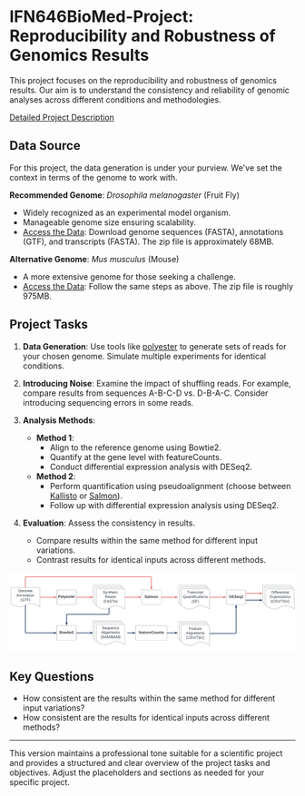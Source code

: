 # IFN646BioMed-Project: Reproducibility and Robustness of Genomics Results

This project focuses on the reproducibility and robustness of genomics results. Our aim is to understand the consistency and reliability of genomic analyses across different conditions and methodologies.

[Detailed Project Description](https://canvas.qut.edu.au/courses/14810/pages/project-3-reproducibility-and-robustness-of-genomics-results?module_item_id=1451521)

## Data Source

For this project, the data generation is under your purview. We've set the context in terms of the genome to work with.

**Recommended Genome**: *Drosophila melanogaster* (Fruit Fly)
- Widely recognized as an experimental model organism.
- Manageable genome size ensuring scalability.
- [Access the Data](https://www.ncbi.nlm.nih.gov/datasets/genome/GCF_000001635.27/): Download genome sequences (FASTA), annotations (GTF), and transcripts (FASTA). The zip file is approximately 68MB.

**Alternative Genome**: *Mus musculus* (Mouse)
- A more extensive genome for those seeking a challenge.
- [Access the Data](https://www.ncbi.nlm.nih.gov/datasets/genome/GCF_000001635.27/): Follow the same steps as above. The zip file is roughly 975MB.

## Project Tasks

1. **Data Generation**: Use tools like [polyester](URL_TO_POLYESTER) to generate sets of reads for your chosen genome. Simulate multiple experiments for identical conditions.

2. **Introducing Noise**: Examine the impact of shuffling reads. For example, compare results from sequences A-B-C-D vs. D-B-A-C. Consider introducing sequencing errors in some reads.

3. **Analysis Methods**:
   - **Method 1**: 
     - Align to the reference genome using Bowtie2.
     - Quantify at the gene level with featureCounts.
     - Conduct differential expression analysis with DESeq2.
   - **Method 2**: 
     - Perform quantification using pseudoalignment (choose between [Kallisto](URL_TO_KALLISTO) or [Salmon](URL_TO_SALMON)).
     - Follow up with differential expression analysis using DESeq2.

4. **Evaluation**: Assess the consistency in results.
   - Compare results within the same method for different input variations.
   - Contrast results for identical inputs across different methods.

![Analysis Flowchart](IFN646_reproducibility_project.drawio.png)

## Key Questions

- How consistent are the results within the same method for different input variations?
- How consistent are the results for identical inputs across different methods?

---

This version maintains a professional tone suitable for a scientific project and provides a structured and clear overview of the project tasks and objectives. Adjust the placeholders and sections as needed for your specific project.
